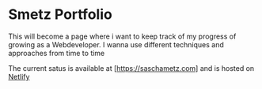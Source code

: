 # Smetz Portfolio
This will become a page where i want to keep track of my progress of growing as a Webdeveloper. I wanna use different techniques and approaches from time to time

The current satus is available at [https://saschametz.com] and is hosted on [Netlify](https://www.netlify.com/) 
